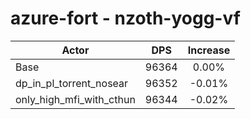 # azure-fort - nzoth-yogg-vf
| Actor | DPS | Increase |
|---|:---:|:---:|
|Base|96364|0.00%|
|dp_in_pl_torrent_nosear|96352|-0.01%|
|only_high_mfi_with_cthun|96344|-0.02%|
